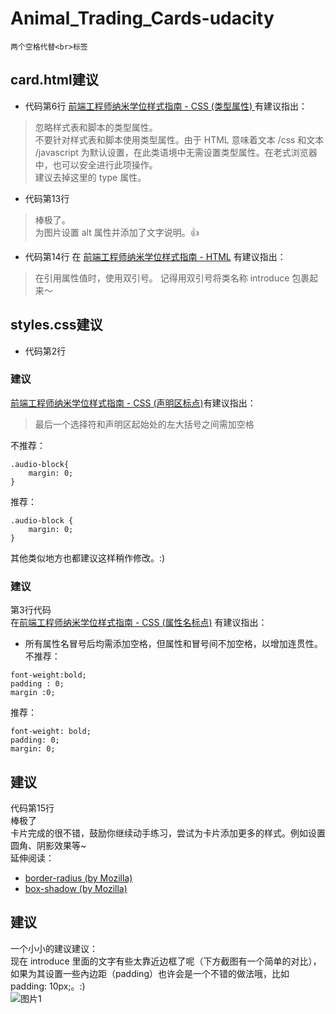 # Animal_Trading_Cards-udacity
`两个空格代替<br>标签`
## card.html建议
* 代码第6行
[前端工程师纳米学位样式指南 - CSS (类型属性) ](https://github.com/udacity/frontend-nanodegree-styleguide-zh/blob/master/%E5%89%8D%E7%AB%AF%E5%B7%A5%E7%A8%8B%E5%B8%88%E7%BA%B3%E7%B1%B3%E5%AD%A6%E4%BD%8D%E6%A0%B7%E5%BC%8F%E6%8C%87%E5%8D%97%20-%20HTML%20.md#%E7%B1%BB%E5%9E%8B%E5%B1%9E%E6%80%A7)有建议指出：  
> 忽略样式表和脚本的类型属性。  
> 不要针对样式表和脚本使用类型属性。由于 HTML 意味着文本 /css 和文本 /javascript 为默认设置，在此类语境中无需设置类型属性。在老式浏览器中，也可以安全进行此项操作。  
建议去掉这里的 type 属性。  

* 代码第13行
> 棒极了。   
>为图片设置 alt 属性并添加了文字说明。👍 

* 代码第14行
在 [前端工程师纳米学位样式指南 - HTML](https://github.com/udacity/frontend-nanodegree-styleguide-zh/blob/master/%E5%89%8D%E7%AB%AF%E5%B7%A5%E7%A8%8B%E5%B8%88%E7%BA%B3%E7%B1%B3%E5%AD%A6%E4%BD%8D%E6%A0%B7%E5%BC%8F%E6%8C%87%E5%8D%97%20-%20HTML%20.md#html-%E5%BC%95%E5%8F%B7) 有建议指出：
>在引用属性值时，使用双引号。 
>记得用双引号将类名称 introduce 包裹起来～ 

## styles.css建议
* 代码第2行
### 建议
[前端工程师纳米学位样式指南 - CSS (声明区标点)](https://github.com/udacity/frontend-nanodegree-styleguide-zh/blob/master/%E5%89%8D%E7%AB%AF%E5%B7%A5%E7%A8%8B%E5%B8%88%E7%BA%B3%E7%B1%B3%E5%AD%A6%E4%BD%8D%E6%A0%B7%E5%BC%8F%E6%8C%87%E5%8D%97%20-%20CSS.md#%E5%A3%B0%E6%98%8E%E5%8C%BA%E6%A0%87%E7%82%B9)有建议指出：  
>最后一个选择符和声明区起始处的左大括号之间需加空格  

不推荐：  
```
.audio-block{   
    margin: 0;  
}
```
推荐：  
```
.audio-block {   
    margin: 0;   
}  
```
其他类似地方也都建议这样稍作修改。:)  

### 建议  
第3行代码   
在[前端工程师纳米学位样式指南 - CSS (属性名标点)](https://github.com/udacity/frontend-nanodegree-styleguide-zh/blob/master/%E5%89%8D%E7%AB%AF%E5%B7%A5%E7%A8%8B%E5%B8%88%E7%BA%B3%E7%B1%B3%E5%AD%A6%E4%BD%8D%E6%A0%B7%E5%BC%8F%E6%8C%87%E5%8D%97%20-%20CSS.md#%E5%B1%9E%E6%80%A7%E5%90%8D%E6%A0%87%E7%82%B9) 有建议指出：  
* 所有属性名冒号后均需添加空格，但属性和冒号间不加空格，以增加连贯性。  
不推荐：  
```
font-weight:bold;  
padding : 0;  
margin :0;  
```
推荐：  
```
font-weight: bold;  
padding: 0;   
margin: 0;  
```

## 建议
代码第15行  
棒极了  
卡片完成的很不错，鼓励你继续动手练习，尝试为卡片添加更多的样式。例如设置圆角、阴影效果等~  
延伸阅读：  
* [border-radius (by Mozilla)](https://developer.mozilla.org/zh-CN/docs/Web/CSS/Reference)
* [box-shadow (by Mozilla)](https://developer.mozilla.org/zh-CN/docs/Web/CSS/box-shadow)  

## 建议
一个小小的建议建议：  
现在 introduce 里面的文字有些太靠近边框了呢（下方截图有一个简单的对比），如果为其设置一些內边距（padding）也许会是一个不错的做法哦，比如 padding: 10px;。:)  
![图片1](https://udacity-reviews-uploads.s3.us-west-2.amazonaws.com/_attachments/63821/1528649759/Screen_Shot_2018-06-11_at_12.55.40_AM.png)  